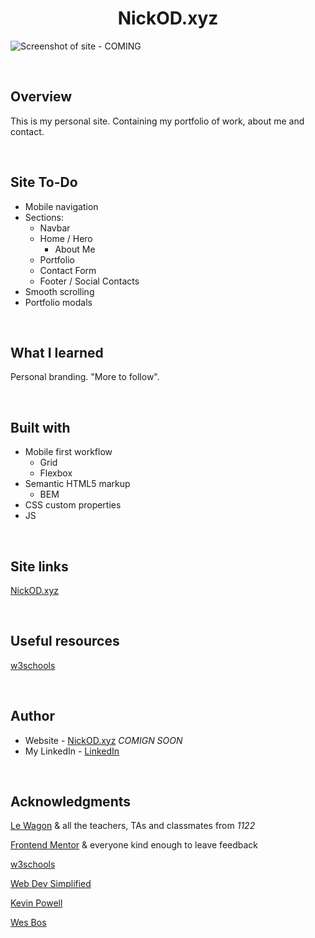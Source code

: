 <h1 align="center">NickOD.xyz</h1>

![Screenshot of site - COMING]()

<br>

## Overview

This is my personal site. Containing my portfolio of work, about me and contact.

<br>

## Site To-Do

- Mobile navigation
- Sections:
  - Navbar
  - Home / Hero
    - About Me
  - Portfolio
  - Contact Form
  - Footer / Social Contacts
- Smooth scrolling
- Portfolio modals

<br>

## What I learned

Personal branding. "More to follow".

<br>

## Built with

- Mobile first workflow
  - Grid
  - Flexbox
- Semantic HTML5 markup
  - BEM
- CSS custom properties
- JS

<br>

## Site links

[NickOD.xyz](https://www.NickOD.xyz)

<br>

## Useful resources

[w3schools](https://www.w3schools.com/)

<br>

## Author

- Website - [NickOD.xyz](http://www.NickOD.xyz) <em>COMIGN SOON</em>
- My LinkedIn - [LinkedIn](https://www.linkedin.com/in/nick-odonoghue/)

<br>

## Acknowledgments

[Le Wagon](https://www.lewagon.com/) & all the teachers, TAs and classmates from <em>1122</em>

[Frontend Mentor](https://www.frontendmentor.io/) & everyone kind enough to leave feedback

[w3schools](https://www.w3schools.com/)

[Web Dev Simplified](https://www.youtube.com/WebDevSimplified)

[Kevin Powell](https://www.youtube.com/kepowob)

[Wes Bos](https://wesbos.com/)
